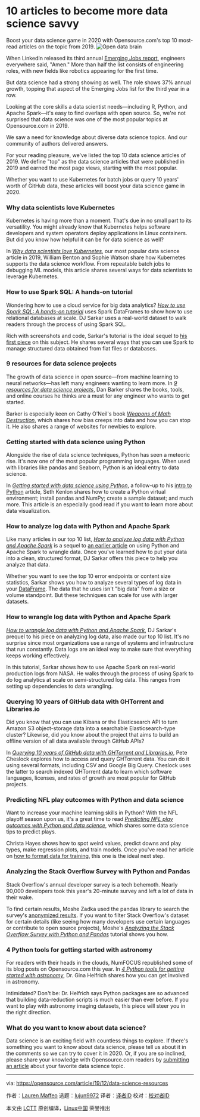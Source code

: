 [#]: collector: (lujun9972)
[#]: translator: ( )
[#]: reviewer: ( )
[#]: publisher: ( )
[#]: url: ( )
[#]: subject: (10 articles to become more data science savvy)
[#]: via: (https://opensource.com/article/19/12/data-science-resources)
[#]: author: (Lauren Maffeo https://opensource.com/users/lmaffeo)

10 articles to become more data science savvy
======
Boost your data science game in 2020 with Opensource.com's top 10
most-read articles on the topic from 2019.
![Open data brain][1]

When LinkedIn released its third annual [Emerging Jobs report][2], engineers everywhere said, "Amen." More than half the list consists of engineering roles, with new fields like robotics appearing for the first time.

But data science had a strong showing as well. The role shows 37% annual growth, topping that aspect of the Emerging Jobs list for the third year in a row.

Looking at the core skills a data scientist needs—including R, Python, and Apache Spark—it's easy to find overlaps with open source. So, we're not surprised that data science was one of the most popular topics at Opensource.com in 2019.

We saw a need for knowledge about diverse data science topics. And our community of authors delivered answers.

For your reading pleasure, we've listed the top 10 data science articles of 2019. We define "top" as the data science articles that were published in 2019 and earned the most page views, starting with the most popular.

Whether you want to use Kubernetes for batch jobs or query 10 years' worth of GitHub data, these articles will boost your data science game in 2020.

### Why data scientists love Kubernetes

Kubernetes is having more than a moment. That's due in no small part to its versatility. You might already know that Kubernetes helps software developers and system operators deploy applications in Linux containers. But did you know how helpful it can be for data science as well?

In [_Why data scientists love Kubernetes_][3], our most popular data science article in 2019, William Benton and Sophie Watson share how Kubernetes supports the data science workflow. From repeatable batch jobs to debugging ML models, this article shares several ways for data scientists to leverage Kubernetes.

### How to use Spark SQL: A hands-on tutorial

Wondering how to use a cloud service for big data analytics? [_How to use Spark SQL: A hands-on tutorial_][4] uses Spark DataFrames to show how to use relational databases at scale. DJ Sarkar uses a real-world dataset to walk readers through the process of using Spark SQL.

Rich with screenshots and code, Sarkar's tutorial is the ideal sequel to [his first piece][5] on this subject. He shares several ways that you can use Spark to manage structured data obtained from flat files or databases.

### 9 resources for data science projects

The growth of data science in open source—from machine learning to neural networks—has left many engineers wanting to learn more. In [_9 resources for data science projects_][6], Dan Barker shares the books, tools, and online courses he thinks are a must for any engineer who wants to get started.

Barker is especially keen on Cathy O'Neil's book [_Weapons of Math Destruction_][7], which shares how bias creeps into data and how you can stop it. He also shares a range of websites for newbies to explore.

### Getting started with data science using Python

Alongside the rise of data science techniques, Python has seen a meteoric rise. It's now one of the most popular programming languages. When used with libraries like pandas and Seaborn, Python is an ideal entry to data science.

In [_Getting started with data science using Python_][8], a follow-up to his [intro to Python][9] article, Seth Kenlon shares how to create a Python virtual environment; install pandas and NumPy; create a sample dataset; and much more. This article is an especially good read if you want to learn more about data visualization.

### How to analyze log data with Python and Apache Spark

Like many articles in our top 10 list, [_How to analyze log data with Python and Apache Spark_][10] is a sequel to [an earlier article][11] on using Python and Apache Spark to wrangle data. Once you've learned how to put your data into a clean, structured format, DJ Sarkar offers this piece to help you analyze that data.

Whether you want to see the top 10 error endpoints or content size statistics, Sarkar shows you how to analyze several types of log data in your [DataFrame][12]. The data that he uses isn't "big data" from a size or volume standpoint. But these techniques can scale for use with larger datasets.

### How to wrangle log data with Python and Apache Spark

[_How to wrangle log data with Python and Apache Spark_][11], DJ Sarkar's prequel to his piece on analyzing log data, also made our top 10 list. It's no surprise since most organizations use a range of systems and infrastructure that run constantly. Data logs are an ideal way to make sure that everything keeps working effectively.

In this tutorial, Sarkar shows how to use Apache Spark on real-world production logs from NASA. He walks through the process of using Spark to do log analytics at scale on semi-structured log data. This ranges from setting up dependencies to data wrangling.

### Querying 10 years of GitHub data with GHTorrent and Libraries.io

Did you know that you can use Kibana or the Elasticsearch API to turn Amazon S3 object-storage data into a searchable Elasticsearch-type cluster? Likewise, did you know about the project that aims to build an offline version of all data available through GitHub APIs?

In [_Querying 10 years of GitHub data with GHTorrent and Libraries.io_][13], Pete Cheslock explores how to access and query GHTorrent data. You can do it using several formats, including CSV and Google Big Query. Cheslock uses the latter to search indexed GHTorrent data to learn which software languages, licenses, and rates of growth are most popular for GitHub projects.

### Predicting NFL play outcomes with Python and data science

Want to increase your machine learning skills in Python? With the NFL playoff season upon us, it's a great time to read [_Predicting NFL play outcomes with Python and data science_][14], which shares some data science tips to predict plays.

Christa Hayes shows how to spot weird values, predict downs and play types, make regression plots, and train models. Once you've read her article on [how to format data for training][15], this one is the ideal next step.

### Analyzing the Stack Overflow Survey with Python and Pandas

Stack Overflow's annual developer survey is a tech behemoth. Nearly 90,000 developers took this year's 20-minute survey and left a lot of data in their wake.

To find certain results, Moshe Zadka used the pandas library to search the survey's [anonymized results][16]. If you want to filter Stack Overflow's dataset for certain details (like seeing how many developers use certain languages or contribute to open source projects), Moshe's [_Analyzing the Stack Overflow Survey with Python and Pandas_][17] tutorial shows you how.

### 4 Python tools for getting started with astronomy

For readers with their heads in the clouds, NumFOCUS republished some of its blog posts on Opensource.com this year. In [_4 Python tools for getting started with astronomy_][18], Dr. Gina Helfrich shares how you can get involved in astronomy.

Intimidated? Don't be: Dr. Helfrich says Python packages are so advanced that building data-reduction scripts is much easier than ever before. If you want to play with astronomy imaging datasets, this piece will steer you in the right direction.

### What do you want to know about data science?

Data science is an exciting field with countless things to explore. If there's something you want to know about data science, please tell us about it in the comments so we can try to cover it in 2020. Or, if you are so inclined, please share your knowledge with Opensource.com readers by [submitting an article][19] about your favorite data science topic.

--------------------------------------------------------------------------------

via: https://opensource.com/article/19/12/data-science-resources

作者：[Lauren Maffeo][a]
选题：[lujun9972][b]
译者：[译者ID](https://github.com/译者ID)
校对：[校对者ID](https://github.com/校对者ID)

本文由 [LCTT](https://github.com/LCTT/TranslateProject) 原创编译，[Linux中国](https://linux.cn/) 荣誉推出

[a]: https://opensource.com/users/lmaffeo
[b]: https://github.com/lujun9972
[1]: https://opensource.com/sites/default/files/styles/image-full-size/public/lead-images/osdc_520x292_opendata_0613mm.png?itok=UIjD_jhK (Open data brain)
[2]: https://business.linkedin.com/content/dam/me/business/en-us/talent-solutions/emerging-jobs-report/Emerging_Jobs_Report_U.S._FINAL.pdf
[3]: https://opensource.com/article/19/1/why-data-scientists-love-kubernetes
[4]: https://opensource.com/article/19/3/apache-spark-and-dataframes-tutorial
[5]: https://opensource.com/article/19/3/sql-scale-apache-spark-sql-and-dataframes
[6]: https://opensource.com/article/19/2/learn-data-science-ai
[7]: https://www.amazon.com/Weapons-Math-Destruction-Increases-Inequality/dp/0553418815
[8]: https://opensource.com/article/19/9/get-started-data-science-python
[9]: https://opensource.com/article/17/10/python-101
[10]: https://opensource.com/article/19/5/visualize-log-data-apache-spark
[11]: https://opensource.com/article/19/5/log-data-apache-spark
[12]: https://pandas.pydata.org/pandas-docs/stable/getting_started/dsintro.html#dataframe
[13]: https://opensource.com/article/19/5/chaossearch-github-ghtorrent
[14]: https://opensource.com/article/19/10/predicting-nfl-plays-python
[15]: https://opensource.com/article/19/10/formatting-nfl-data-python
[16]: https://insights.stackoverflow.com/survey
[17]: https://opensource.com/article/19/9/stack-overflow-survey-python-pandas
[18]: https://opensource.com/article/19/10/python-astronomy-open-data
[19]: https://opensource.com/how-submit-article
